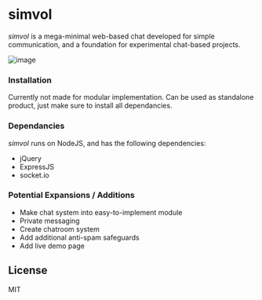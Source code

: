 # simvol
_simvol_ is a mega-minimal web-based chat developed for simple communication, and a foundation for experimental chat-based projects.

![image](https://i.imgur.com/U6jhfD6.png)

### Installation
Currently not made for modular implementation.
Can be used as standalone product, just make sure to install all dependancies.

### Dependancies
_simvol_ runs on NodeJS, and has the following dependencies:
  - jQuery
  - ExpressJS
  - socket.io

### Potential Expansions / Additions
 - Make chat system into easy-to-implement module
 - Private messaging
 - Create chatroom system
 - Add additional anti-spam safeguards
 - Add live demo page

## License
MIT
